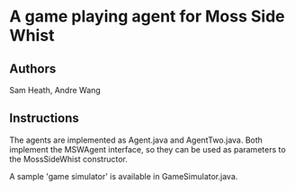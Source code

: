 # A game playing agent for Moss Side Whist

## Authors
Sam Heath, Andre Wang


## Instructions
The agents are implemented as Agent.java and AgentTwo.java. Both implement the MSWAgent interface, so they can be used as parameters to the MossSideWhist constructor.

A sample 'game simulator' is available in GameSimulator.java.




